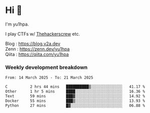 # Hi 👋

I'm yu1hpa.

I play CTFs w/ [Thehackerscrew](https://www.thehackerscrew.team/) etc.

Blog : https://blog.y2a.dev  
Zenn : https://zenn.dev/yu1hpa  
Qiita : https://qiita.com/yu1hpa  

### Weekly development breakdown

<!--START_SECTION:waka-->

```txt
From: 14 March 2025 - To: 21 March 2025

C          2 hrs 44 mins   ██████████▒░░░░░░░░░░░░░░   41.17 %
Other      1 hr 5 mins     ████░░░░░░░░░░░░░░░░░░░░░   16.36 %
Text       59 mins         ███▓░░░░░░░░░░░░░░░░░░░░░   14.92 %
Docker     55 mins         ███▒░░░░░░░░░░░░░░░░░░░░░   13.93 %
Python     27 mins         █▓░░░░░░░░░░░░░░░░░░░░░░░   06.88 %
```

<!--END_SECTION:waka-->


